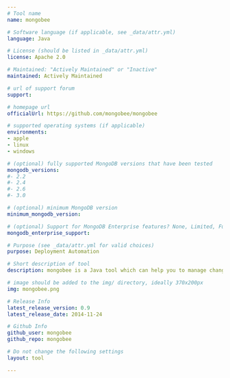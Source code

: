 ```yaml
---
# Tool name
name: mongobee

# Software language (if applicable, see _data/attr.yml)
language: Java

# License (should be listed in _data/attr.yml)
license: Apache 2.0

# Maintained: "Actively Maintained" or "Inactive"
maintained: Actively Maintained

# url of support forum
support:

# homepage url
officialUrl: https://github.com/mongobee/mongobee

# supported operating systems (if applicable)
environments:
- apple
- linux
- windows

# (optional) fully supported MongoDB versions that have been tested
mongodb_versions:
#- 2.2
#- 2.4
#- 2.6
#- 3.0

# (optional) minimum MongoDB version
minimum_mongodb_version:

# (optional) Support for MongoDB Enterprise features? None, Limited, Full
mongodb_enterprise_support: 

# Purpose (see _data/attr.yml for valid choices)
purpose: Deployment Automation

# Short description of tool
description: mongobee is a Java tool which can help you to manage changes in your MongoDB database and keep them synchronized with your Java application. The concept is similar to Liquibase, Flyway, mongeez etc. but without XML files.

# image should be added to the img/ directory, ideally 370x200px
img: mongobee.png

# Release Info
latest_release_version: 0.9
latest_release_date: 2014-11-24

# Github Info
github_user: mongobee
github_repo: mongobee

# Do not change the following settings
layout: tool

---
```


